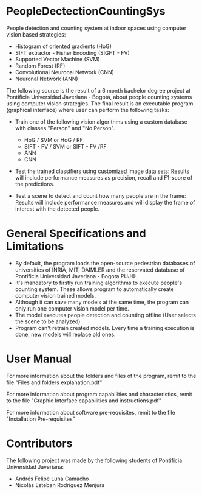 # PeopleDectectionCountingSys
People detection and counting system at indoor spaces using computer vision based strategies:
- Histogram of oriented gradients (HoG)
- SIFT extractor - Fisher Encoding (SIGFT - FV)
- Supported Vector Machine (SVM)
- Random Forest (RF)
- Convolutional Neuronal Network (CNN)
- Neuronal Network (ANN)

The following source is the result of a 6 month bachelor degree project at Pontificia Universidad Javeriana - Bogotá, about people counting systems using computer vision strategies. The final result is an executable program (graphical interface) where user can perform the following tasks:

- Train one of the following vision algorithms using a custom database with classes "Person" and "No Person".

  - HoG / SVM or HoG / RF
  - SIFT - FV / SVM or SIFT - FV /RF
  - ANN
  - CNN

- Test the trained classifiers using customized image data sets: Results will include performance measures as precision, recall and F1-score of the predictions.

- Test a scene to detect and count how many people are in the frame: Results will include performance measures and will display the frame of interest with the detected people.

# General Specifications and Limitations

- By default, the program loads the open-source pedestrian databases of universities of INRIA, MIT, DAIMLER and the reservated database of Pontificia Universidad Javeriana - Bogota PUJ©.
- It's mandatory to firstly run training algorithms to execute people's counting system. These allows program to automatically create computer vision trained models.
- Although it can save many models at the same time, the program can only run one computer vision model per time.
- The model executes people detection and counting offline (User selects the scene to be analyzed)
- Program can't retrain created models. Every time a training execution is done, new models will replace old ones.

# User Manual

For more information about the folders and files of the program, remit to the file "Files and folders explanation.pdf"

For more information about program capabilities and characteristics, remit to the file "Graphic Interface capabilities and instructions.pdf"

For more information about software pre-requisites, remit to the file "Installation Pre-requisites"

# Contributors
The following project was made by the following students of Pontificia Universidad Javeriana:
- Andrés Felipe Luna Camacho
- Nicolás Esteban Rodriguez Menjura
